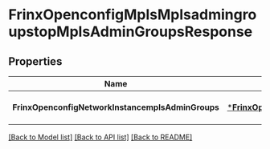 # FrinxOpenconfigMplsMplsadmingroupstopMplsAdminGroupsResponse

## Properties
Name | Type | Description | Notes
------------ | ------------- | ------------- | -------------
**FrinxOpenconfigNetworkInstancemplsAdminGroups** | [***FrinxOpenconfigMplsMplsadmingroupstopMplsAdminGroups**](frinx.openconfig.mpls.mplsadmingroupstop.MplsAdminGroups.md) |  | [optional] [default to null]

[[Back to Model list]](../README.md#documentation-for-models) [[Back to API list]](../README.md#documentation-for-api-endpoints) [[Back to README]](../README.md)


